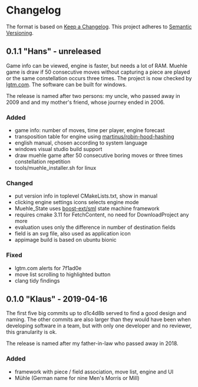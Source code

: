 # Changelog

The format is based on [Keep a Changelog](https://keepachangelog.com/en/1.0.0/).
This project adheres to [Semantic Versioning](https://semver.org/spec/v2.0.0.html).


## 0.1.1 "Hans" - unreleased

Game info can be viewed, engine is faster, but needs a lot of RAM.
Muehle game is draw if 50 consecutive moves without capturing a piece are
played or the same constellation occurs three times.
The project is now checked by [lgtm.com](https://lgtm.com/projects/g/edersasch/boardgames/).
The software can be built for windows.

The release is named after two persons: my uncle, who passed away in 2009 and
and my mother's friend, whose journey ended in 2006.


### Added

- game info: number of moves, time per player, engine forecast
- transposition table for engine using [martinus/robin-hood-hashing](https://github.com/martinus/robin-hood-hashing)
- english manual, chosen according to system language
- windows visual studio build support
- draw muehle game after 50 consecutive boring moves or three times constellation repetition
- tools/muehle_installer.sh for linux


### Changed

- put version info in toplevel CMakeLists.txt, show in manual
- clicking engine settings icons selects engine mode
- Muehle_State uses [boost-ext/sml](https://github.com/boost-ext/sml) state machine framework
- requires cmake 3.11 for FetchContent, no need for DownloadProject any more
- evaluation uses only the difference in number of destination fields
- field is an svg file, also used as application icon
- appimage build is based on ubuntu bionic


### Fixed

- lgtm.com alerts for 7f1ad0e
- move list scrolling to highlighted button
- clang tidy findings


## 0.1.0 "Klaus" - 2019-04-16

The first five big commits up to d1c4d8b served to find a good design and
naming. The other commits are also larger than they would have been when
developing software in a team, but with only one developer and no reviewer,
this granularity is ok.

The release is named after my father-in-law who passed away in 2018.


### Added

- framework with piece / field association, move list, engine and UI
- Mühle (German name for nine Men's Morris or Mill)
